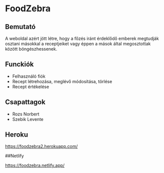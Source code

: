 # FoodZebra

## Bemutató

A weboldal azért jött létre, hogy a főzés iránt érdeklődő emberek megtudják osztani másokkal a receptjeiket vagy éppen a mások által megosztottak között böngészhessenek.

## Funckiók

- Felhasználó fiók
- Recept létrehozása, meglévő módosítása, törlése
- Recept értékelése

## Csapattagok

- Rozs Norbert
- Szebik Levente

## Heroku

<https://foodzebra2.herokuapp.com/>

##Netlify

<https://foodzebra.netlify.app/>
